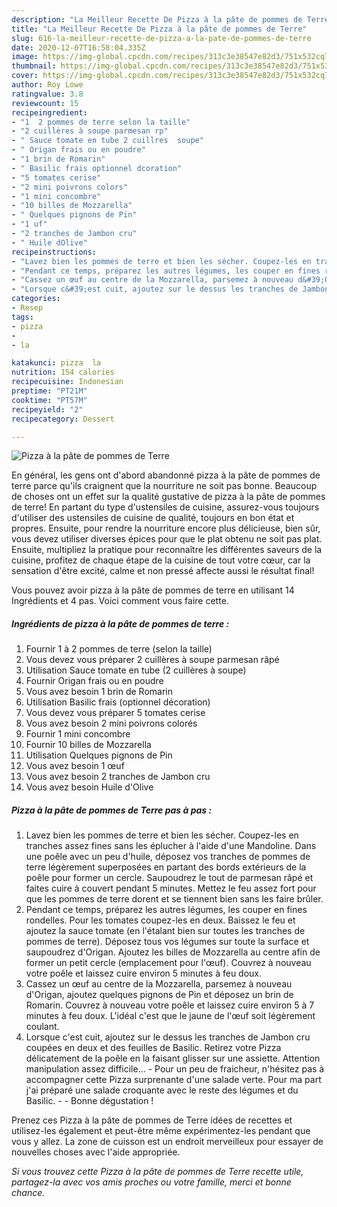 ```yaml
---
description: "La Meilleur Recette De Pizza à la pâte de pommes de Terre"
title: "La Meilleur Recette De Pizza à la pâte de pommes de Terre"
slug: 616-la-meilleur-recette-de-pizza-a-la-pate-de-pommes-de-terre
date: 2020-12-07T16:58:04.335Z
image: https://img-global.cpcdn.com/recipes/313c3e38547e82d3/751x532cq70/pizza-a-la-pate-de-pommes-de-terre-photo-principale-de-la-recette.jpg
thumbnail: https://img-global.cpcdn.com/recipes/313c3e38547e82d3/751x532cq70/pizza-a-la-pate-de-pommes-de-terre-photo-principale-de-la-recette.jpg
cover: https://img-global.cpcdn.com/recipes/313c3e38547e82d3/751x532cq70/pizza-a-la-pate-de-pommes-de-terre-photo-principale-de-la-recette.jpg
author: Roy Lowe
ratingvalue: 3.8
reviewcount: 15
recipeingredient:
- "1  2 pommes de terre selon la taille"
- "2 cuillères à soupe parmesan rp"
- " Sauce tomate en tube 2 cuillres  soupe"
- " Origan frais ou en poudre"
- "1 brin de Romarin"
- " Basilic frais optionnel dcoration"
- "5 tomates cerise"
- "2 mini poivrons colors"
- "1 mini concombre"
- "10 billes de Mozzarella"
- " Quelques pignons de Pin"
- "1 uf"
- "2 tranches de Jambon cru"
- " Huile dOlive"
recipeinstructions:
- "Lavez bien les pommes de terre et bien les sécher. Coupez-les en tranches assez fines sans les éplucher à l&#39;aide d&#39;une Mandoline. Dans une poêle avec un peu d&#39;huile, déposez vos tranches de pommes de terre légèrement superposées en partant des bords extérieurs de la poêle pour former un cercle. Saupoudrez le tout de parmesan râpé et faites cuire à couvert pendant 5 minutes. Mettez le feu assez fort pour que les pommes de terre dorent et se tiennent bien sans les faire brûler."
- "Pendant ce temps, préparez les autres légumes, les couper en fines rondelles. Pour les tomates coupez-les en deux. Baissez le feu et ajoutez la sauce tomate (en l&#39;étalant bien sur toutes les tranches de pommes de terre). Déposez tous vos légumes sur toute la surface et saupoudrez d&#39;Origan. Ajoutez les billes de Mozzarella au centre afin de former un petit cercle (emplacement pour l&#39;œuf). Couvrez à nouveau votre poêle et laissez cuire environ 5 minutes à feu doux."
- "Cassez un œuf au centre de la Mozzarella, parsemez à nouveau d&#39;Origan, ajoutez quelques pignons de Pin et déposez un brin de Romarin. Couvrez à nouveau votre poêle et laissez cuire environ 5 à 7 minutes à feu doux. L&#39;idéal c&#39;est que le jaune de l&#39;œuf soit légèrement coulant."
- "Lorsque c&#39;est cuit, ajoutez sur le dessus les tranches de Jambon cru coupées en deux et des feuilles de Basilic. Retirez votre Pizza délicatement de la poêle en la faisant glisser sur une assiette. Attention manipulation assez difficile... Pour un peu de fraicheur, n&#39;hésitez pas à accompagner cette Pizza surprenante d&#39;une salade verte. Pour ma part j&#39;ai préparé une salade croquante avec le reste des légumes et du Basilic.  Bonne dégustation !"
categories:
- Resep
tags:
- pizza
- 
- la

katakunci: pizza  la 
nutrition: 154 calories
recipecuisine: Indonesian
preptime: "PT21M"
cooktime: "PT57M"
recipeyield: "2"
recipecategory: Dessert

---
```



![Pizza à la pâte de pommes de Terre](https://img-global.cpcdn.com/recipes/313c3e38547e82d3/751x532cq70/pizza-a-la-pate-de-pommes-de-terre-photo-principale-de-la-recette.jpg)

En général, les gens ont d'abord abandonné pizza à la pâte de pommes de terre parce qu'ils craignent que la nourriture ne soit pas bonne. Beaucoup de choses ont un effet sur la qualité gustative de pizza à la pâte de pommes de terre! En partant du type d'ustensiles de cuisine, assurez-vous toujours d'utiliser des ustensiles de cuisine de qualité, toujours en bon état et propres. Ensuite, pour rendre la nourriture encore plus délicieuse, bien sûr, vous devez utiliser diverses épices pour que le plat obtenu ne soit pas plat. Ensuite, multipliez la pratique pour reconnaître les différentes saveurs de la cuisine, profitez de chaque étape de la cuisine de tout votre cœur, car la sensation d'être excité, calme et non pressé affecte aussi le résultat final!

<!--inarticleads1-->

Vous pouvez avoir pizza à la pâte de pommes de terre en utilisant 14 Ingrédients et 4 pas. Voici comment vous faire cette.

##### Ingrédients de pizza à la pâte de pommes de terre :

1. Fournir 1 à 2 pommes de terre (selon la taille)
1. Vous devez vous préparer 2 cuillères à soupe parmesan râpé
1. Utilisation  Sauce tomate en tube (2 cuillères à soupe)
1. Fournir  Origan frais ou en poudre
1. Vous avez besoin 1 brin de Romarin
1. Utilisation  Basilic frais (optionnel décoration)
1. Vous devez vous préparer 5 tomates cerise
1. Vous avez besoin 2 mini poivrons colorés
1. Fournir 1 mini concombre
1. Fournir 10 billes de Mozzarella
1. Utilisation  Quelques pignons de Pin
1. Vous avez besoin 1 œuf
1. Vous avez besoin 2 tranches de Jambon cru
1. Vous avez besoin  Huile d&#39;Olive




<!--inarticleads2-->

##### Pizza à la pâte de pommes de Terre pas à pas :

1. Lavez bien les pommes de terre et bien les sécher. Coupez-les en tranches assez fines sans les éplucher à l&#39;aide d&#39;une Mandoline. Dans une poêle avec un peu d&#39;huile, déposez vos tranches de pommes de terre légèrement superposées en partant des bords extérieurs de la poêle pour former un cercle. Saupoudrez le tout de parmesan râpé et faites cuire à couvert pendant 5 minutes. Mettez le feu assez fort pour que les pommes de terre dorent et se tiennent bien sans les faire brûler.
1. Pendant ce temps, préparez les autres légumes, les couper en fines rondelles. Pour les tomates coupez-les en deux. Baissez le feu et ajoutez la sauce tomate (en l&#39;étalant bien sur toutes les tranches de pommes de terre). Déposez tous vos légumes sur toute la surface et saupoudrez d&#39;Origan. Ajoutez les billes de Mozzarella au centre afin de former un petit cercle (emplacement pour l&#39;œuf). Couvrez à nouveau votre poêle et laissez cuire environ 5 minutes à feu doux.
1. Cassez un œuf au centre de la Mozzarella, parsemez à nouveau d&#39;Origan, ajoutez quelques pignons de Pin et déposez un brin de Romarin. Couvrez à nouveau votre poêle et laissez cuire environ 5 à 7 minutes à feu doux. L&#39;idéal c&#39;est que le jaune de l&#39;œuf soit légèrement coulant.
1. Lorsque c&#39;est cuit, ajoutez sur le dessus les tranches de Jambon cru coupées en deux et des feuilles de Basilic. Retirez votre Pizza délicatement de la poêle en la faisant glisser sur une assiette. Attention manipulation assez difficile... - Pour un peu de fraicheur, n&#39;hésitez pas à accompagner cette Pizza surprenante d&#39;une salade verte. Pour ma part j&#39;ai préparé une salade croquante avec le reste des légumes et du Basilic. -  - Bonne dégustation !




<!--inarticleads1-->

<p>
Prenez ces Pizza à la pâte de pommes de Terre idées de recettes et utilisez-les également et peut-être même expérimentez-les pendant que vous y allez. La zone de cuisson est un endroit merveilleux pour essayer de nouvelles choses avec l'aide appropriée.
</p>

<p>
<i>Si vous trouvez cette Pizza à la pâte de pommes de Terre recette utile, partagez-la avec vos amis proches ou votre famille, merci et bonne chance.</i>
</p>
